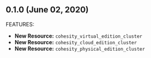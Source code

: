 ## 0.1.0 (June 02, 2020)

FEATURES:

* **New Resource:** `cohesity_virtual_edition_cluster`
* **New Resource:** `cohesity_cloud_edition_cluster`
* **New Resource:** `cohesity_physical_edition_cluster`
